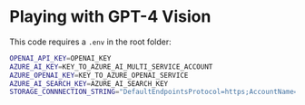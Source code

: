 # Playing with GPT-4 Vision

This code requires a `.env` in the root folder:

```bash
OPENAI_API_KEY=OPENAI_KEY
AZURE_AI_KEY=KEY_TO_AZURE_AI_MULTI_SERVICE_ACCOUNT
AZURE_OPENAI_KEY=KEY_TO_AZURE_OPENAI_SERVICE
AZURE_AI_SEARCH_KEY=AZURE_AI_SEARCH_KEY
STORAGE_CONNNECTION_STRING="DefaultEndpointsProtocol=https;AccountName=YOURACCOUNT;AccountKey=YOURKEY;EndpointSuffix=core.windows.net"
```

